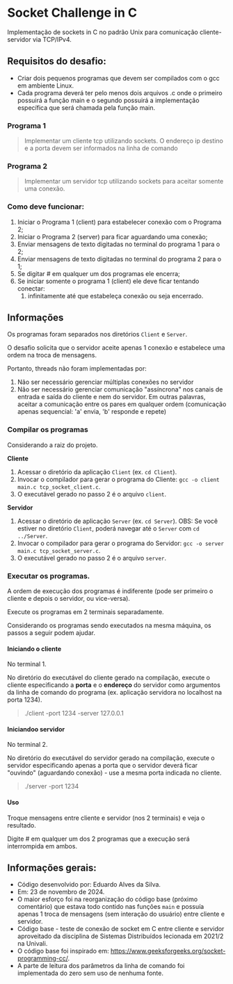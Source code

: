 # Socket Challenge in C

Implementação de sockets in C no padrão Unix para comunicação cliente-servidor via TCP/IPv4.


## Requisitos do desafio:

* Criar dois pequenos programas que devem ser compilados com o gcc em ambiente Linux.
* Cada programa deverá ter pelo menos dois arquivos .c onde o primeiro possuirá a função main e o segundo possuirá a implementação específica que será chamada pela função main.


### Programa 1
> Implementar um cliente tcp utilizando sockets.
  >  O endereço ip destino e a porta devem ser informados na linha de comando

### Programa 2
> Implementar um servidor tcp utilizando sockets para aceitar somente uma conexão.

 
### Como deve funcionar: 

1. Iniciar o Programa 1 (client) para estabelecer conexão com o Programa 2;
2. Iniciar o Programa 2 (server) para ficar aguardando uma conexão;
3. Enviar mensagens de texto digitadas no terminal do programa 1 para o 2;
4. Enviar mensagens de texto digitadas no terminal do programa 2 para o 1;
5. Se digitar # em qualquer um dos programas ele encerra;
6. Se iniciar somente o programa 1 (client) ele deve ficar tentando conectar:
    1. infinitamente até que estabeleça conexão ou seja encerrado.
  

## Informações

Os programas foram separados nos diretórios `Client` e `Server`.

O desafio solicita que o servidor aceite apenas 1 conexão e estabelece uma ordem na troca de mensagens.

Portanto, threads não foram implementadas por:
1. Não ser necessário gerenciar múltiplas conexões no servidor
2. Não ser necessário gerenciar comunicação "assíncrona" nos canais de entrada e saída do cliente e nem do servidor. Em outras palavras, aceitar a comunicação entre os pares em qualquer ordem (comunicação apenas sequencial: 'a' envia, 'b' responde e repete)

### Compilar os programas

Considerando a raiz do projeto.

**Cliente** 
1. Acessar o diretório da aplicação `Client` (ex. `cd Client`).
2. Invocar o compilador para gerar o programa do Cliente: `gcc -o client main.c tcp_socket_client.c`.
3. O executável gerado no passo 2 é o arquivo `client`.

**Servidor**
1. Acessar o diretório de aplicação `Server` (ex. `cd Server`). OBS: Se você estiver no diretório `Client`, poderá navegar até o `Server` com `cd ../Server`.
2. Invocar o compilador para gerar o programa do Servidor: `gcc -o server main.c tcp_socket_server.c`.
3. O executável gerado no passo 2 é o arquivo `server`.

### Executar os programas.

A ordem de execução dos programas é indiferente (pode ser primeiro o cliente e depois o servidor, ou vice-versa).

Execute os programas em 2 terminais separadamente.

Considerando os programas sendo executados na mesma máquina, os passos a seguir podem ajudar.

#### Iniciando o cliente

No terminal 1.

No diretório do executável do cliente gerado na compilação, execute o cliente especificando a **porta** e o **endereço** do servidor como argumentos da linha de comando do programa (ex. aplicação servidora no localhost na porta 1234).
> ./client -port 1234 -server 127.0.0.1

#### Iniciandoo servidor

No terminal 2.

No diretório do executável do servidor gerado na compilação, execute o servidor especificando apenas a porta que o servidor deverá ficar "ouvindo" (aguardando conexão) - use a mesma porta indicada no cliente.
> ./server -port 1234


#### Uso

Troque mensagens entre cliente e servidor (nos 2 terminais) e veja o resultado.

Digite # em qualquer um dos 2 programas que a execução será interrompida em ambos.


## Informações gerais:

* Código desenvolvido por: Eduardo Alves da Silva.
* Em: 23 de novembro de 2024.
* O maior esforço foi na reorganização do código base (próximo comentário) que estava todo contido nas funções `main` e possuía apenas 1 troca de mensagens (sem interação do usuário) entre cliente e servidor.
* Código base - teste de conexão de socket em C entre cliente e servidor aproveitado da disciplina de Sistemas Distribuídos lecionada em 2021/2 na Univali.
* O código base foi inspirado em: https://www.geeksforgeeks.org/socket-programming-cc/.
* A parte de leitura dos parâmetros da linha de comando foi implementada do zero sem uso de nenhuma fonte.
